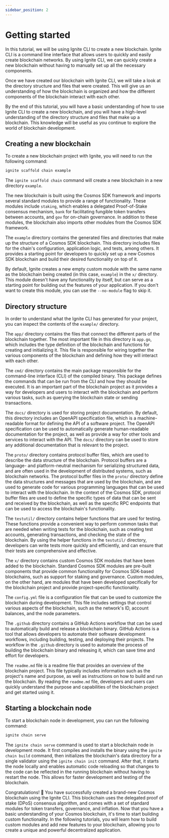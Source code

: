 ```yaml
---
sidebar_position: 2
---
```


# Getting started

In this tutorial, we will be using Ignite CLI to create a new blockchain. Ignite
CLI is a command line interface that allows users to quickly and easily create
blockchain networks. By using Ignite CLI, we can quickly create a new blockchain
without having to manually set up all the necessary components.

Once we have created our blockchain with Ignite CLI, we will take a look at the
directory structure and files that were created. This will give us an
understanding of how the blockchain is organized and how the different
components of the blockchain interact with each other.

By the end of this tutorial, you will have a basic understanding of how to use
Ignite CLI to create a new blockchain, and you will have a high-level
understanding of the directory structure and files that make up a blockchain.
This knowledge will be useful as you continue to explore the world of blockchain
development.

## Creating a new blockchain

To create a new blockchain project with Ignite, you will need to run the
following command:

```bash
ignite scaffold chain example
```

The `ignite scaffold chain` command will create a new blockchain in a new
directory `example`.

The new blockchain is built using the Cosmos SDK framework and imports several
standard modules to provide a range of functionality. These modules include
`staking`, which enables a delegated Proof-of-Stake consensus mechanism, `bank`
for facilitating fungible token transfers between accounts, and `gov` for
on-chain governance. In addition to these modules, the blockchain also imports
other modules from the Cosmos SDK framework.

The `example` directory contains the generated files and directories that make
up the structure of a Cosmos SDK blockchain. This directory includes files for
the chain's configuration, application logic, and tests, among others. It
provides a starting point for developers to quickly set up a new Cosmos SDK
blockchain and build their desired functionality on top of it.

By default, Ignite creates a new empty custom module with the same name as the
blockchain being created (in this case, `example`) in the `x/` directory. This
module doesn't have any functionality by itself, but can serve as a starting
point for building out the features of your application. If you don't want to
create this module, you can use the `--no-module` flag to skip it.

## Directory structure

In order to understand what the Ignite CLI has generated for your project, you
can inspect the contents of the `example/` directory.

The `app/` directory contains the files that connect the different parts of the
blockchain together. The most important file in this directory is `app.go`,
which includes the type definition of the blockchain and functions for creating
and initializing it. This file is responsible for wiring together the various
components of the blockchain and defining how they will interact with each
other.

The `cmd/` directory contains the main package responsible for the command-line
interface (CLI) of the compiled binary. This package defines the commands that
can be run from the CLI and how they should be executed. It is an important part
of the blockchain project as it provides a way for developers and users to
interact with the blockchain and perform various tasks, such as querying the
blockchain state or sending transactions.

The `docs/` directory is used for storing project documentation. By default,
this directory includes an OpenAPI specification file, which is a
machine-readable format for defining the API of a software project. The OpenAPI
specification can be used to automatically generate human-readable documentation
for the project, as well as provide a way for other tools and services to
interact with the API. The `docs/` directory can be used to store any additional
documentation that is relevant to the project.

The `proto/` directory contains protocol buffer files, which are used to
describe the data structure of the blockchain. Protocol buffers are a language-
and platform-neutral mechanism for serializing structured data, and are often
used in the development of distributed systems, such as blockchain networks. The
protocol buffer files in the `proto/` directory define the data structures and
messages that are used by the blockchain, and are used to generate code for
various programming languages that can be used to interact with the blockchain.
In the context of the Cosmos SDK, protocol buffer files are used to define the
specific types of data that can be sent and received by the blockchain, as well
as the specific RPC endpoints that can be used to access the blockchain's
functionality.

The `testutil/` directory contains helper functions that are used for testing.
These functions provide a convenient way to perform common tasks that are needed
when writing tests for the blockchain, such as creating test accounts,
generating transactions, and checking the state of the blockchain. By using the
helper functions in the `testutil/` directory, developers can write tests more
quickly and efficiently, and can ensure that their tests are comprehensive and
effective.

The `x/` directory contains custom Cosmos SDK modules that have been added to
the blockchain. Standard Cosmos SDK modules are pre-built components that
provide common functionality for Cosmos SDK-based blockchains, such as support
for staking and governance. Custom modules, on the other hand, are modules that
have been developed specifically for the blockchain project and provide
project-specific functionality.

The `config.yml` file is a configuration file that can be used to customize the
blockchain during development. This file includes settings that control various
aspects of the blockchain, such as the network's ID, account balances, and the
node parameters.

The `.github` directory contains a GitHub Actions workflow that can be used to
automatically build and release a blockchain binary. GitHub Actions is a tool
that allows developers to automate their software development workflows,
including building, testing, and deploying their projects. The workflow in the
`.github` directory is used to automate the process of building the blockchain
binary and releasing it, which can save time and effort for developers. 

The `readme.md` file is a readme file that provides an overview of the
blockchain project. This file typically includes information such as the
project's name and purpose, as well as instructions on how to build and run the
blockchain. By reading the `readme.md` file, developers and users can quickly
understand the purpose and capabilities of the blockchain project and get
started using it.

## Starting a blockchain node

To start a blockchain node in development, you can run the following command:

```bash
ignite chain serve
```

The `ignite chain serve` command is used to start a blockchain node in
development mode. It first compiles and installs the binary using the
`ignite chain build` command, then initializes the blockchain's data directory
for a single validator using the `ignite chain init` command. After that, it
starts the node locally and enables automatic code reloading so that changes to
the code can be reflected in the running blockchain without having to restart
the node. This allows for faster development and testing of the blockchain.

Congratulations! 🥳 You have successfully created a brand-new Cosmos blockchain
using the Ignite CLI. This blockchain uses the delegated proof of stake (DPoS)
consensus algorithm, and comes with a set of standard modules for token
transfers, governance, and inflation. Now that you have a basic understanding of
your Cosmos blockchain, it's time to start building custom functionality. In the
following tutorials, you will learn how to build custom modules and add new
features to your blockchain, allowing you to create a unique and powerful
decentralized application.
